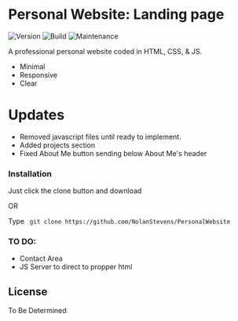 # Personal Website: Landing page
![Version](https://img.shields.io/badge/version-v0.3a-blue?style=for-the-badge) ![Build](https://img.shields.io/badge/build_date-02/23/2021-brightgreen?style=for-the-badge) ![Maintenance](https://img.shields.io/badge/maintained-YES-orange?style=for-the-badge)

A professional personal website coded in HTML, CSS, & JS.

  - Minimal 
  - Responsive
  - Clear

# Updates

  - Removed javascript files until ready to implement.
  - Added projects section
  - Fixed About Me button sending below About Me's header


### Installation

Just click the clone button and download 

OR

Type ``` git clone https://github.com/NolanStevens/PersonalWebsite```


### TO DO:

 - Contact Area
 - JS Server to direct to propper html

License
----

To Be Determined


